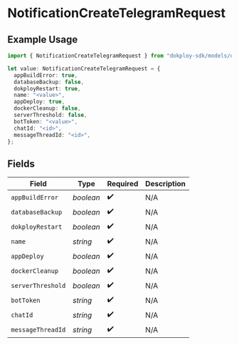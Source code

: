 # NotificationCreateTelegramRequest

## Example Usage

```typescript
import { NotificationCreateTelegramRequest } from "dokploy-sdk/models/operations";

let value: NotificationCreateTelegramRequest = {
  appBuildError: true,
  databaseBackup: false,
  dokployRestart: true,
  name: "<value>",
  appDeploy: true,
  dockerCleanup: false,
  serverThreshold: false,
  botToken: "<value>",
  chatId: "<id>",
  messageThreadId: "<id>",
};
```

## Fields

| Field              | Type               | Required           | Description        |
| ------------------ | ------------------ | ------------------ | ------------------ |
| `appBuildError`    | *boolean*          | :heavy_check_mark: | N/A                |
| `databaseBackup`   | *boolean*          | :heavy_check_mark: | N/A                |
| `dokployRestart`   | *boolean*          | :heavy_check_mark: | N/A                |
| `name`             | *string*           | :heavy_check_mark: | N/A                |
| `appDeploy`        | *boolean*          | :heavy_check_mark: | N/A                |
| `dockerCleanup`    | *boolean*          | :heavy_check_mark: | N/A                |
| `serverThreshold`  | *boolean*          | :heavy_check_mark: | N/A                |
| `botToken`         | *string*           | :heavy_check_mark: | N/A                |
| `chatId`           | *string*           | :heavy_check_mark: | N/A                |
| `messageThreadId`  | *string*           | :heavy_check_mark: | N/A                |